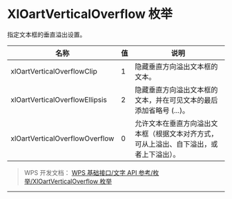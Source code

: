 # XlOartVerticalOverflow 枚举

指定文本框的垂直溢出设置。

| 名称                           | 值  | 说明                                                                                   |
|--------------------------------|-----|----------------------------------------------------------------------------------------|
| xlOartVerticalOverflowClip     | 1   | 隐藏垂直方向溢出文本框的文本。                                                         |
| xlOartVerticalOverflowEllipsis | 2   | 隐藏垂直方向溢出文本框的文本，并在可见文本的最后添加省略号 (...)。                     |
| xlOartVerticalOverflowOverflow | 0   | 允许文本在垂直方向溢出文本框（根据文本对齐方式，可从上溢出、自下溢出，或者上下溢出）。 |

> WPS 开发文档： [WPS 基础接口/文字 API 参考/枚举/XlOartVerticalOverflow 枚举](https://qn.cache.wpscdn.cn/encs/doc/office_v19/topics/WPS%20%E5%9F%BA%E7%A1%80%E6%8E%A5%E5%8F%A3/%E6%96%87%E5%AD%97%20API%20%E5%8F%82%E8%80%83/%E6%9E%9A%E4%B8%BE/XlOartVerticalOverflow%20%E6%9E%9A%E4%B8%BE.html)

------------------------------------------------------------------------
